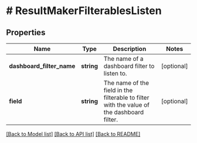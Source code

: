 # # ResultMakerFilterablesListen

## Properties

Name | Type | Description | Notes
------------ | ------------- | ------------- | -------------
**dashboard_filter_name** | **string** | The name of a dashboard filter to listen to. | [optional]
**field** | **string** | The name of the field in the filterable to filter with the value of the dashboard filter. | [optional]

[[Back to Model list]](../../README.md#models) [[Back to API list]](../../README.md#endpoints) [[Back to README]](../../README.md)

